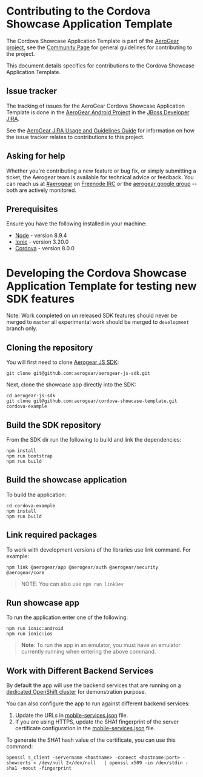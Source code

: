 # Contributing to the Cordova Showcase Application Template

The Cordova Showcase Application Template is part of the [AeroGear project](https://aerogear.org/), see the [Community Page](https://aerogear.org/community) for general guidelines for contributing to the project.

This document details specifics for contributions to the Cordova Showcase Application Template.

## Issue tracker

The tracking of issues for the AeroGear Cordova Showcase Application Template is done in the [AeroGear Android Project](https://issues.jboss.org/projects/AEROGEAR/issues) in the [JBoss Developer JIRA](https://issues.jboss.org).

See the [AeroGear JIRA Usage and Guidelines Guide](https://aerogear.org/docs/guides/JIRAUsage/) for information on how the issue tracker relates to contributions to this project.

## Asking for help

Whether you're contributing a new feature or bug fix, or simply submitting a
ticket, the Aerogear team is available for technical advice or feedback. 
You can reach us at [#aerogear](ircs://chat.freenode.net:6697/aerogear) on [Freenode IRC](https://freenode.net/) or the 
[aerogear google group](https://groups.google.com/forum/#!forum/aerogear)
-- both are actively monitored.

## Prerequisites

Ensure you have the following installed in your machine:

- [Node](https://nodejs.org/en/) - version 8.9.4
- [Ionic](https://ionicframework.com/) - version 3.20.0
- [Cordova](https://cordova.apache.org/) - version 8.0.0


# Developing the Cordova Showcase Application Template for testing new SDK features
Note: Work completed on un released SDK features should never be merged to `master` all experimental work should be merged to `development` branch only.

## Cloning the repository

You will first need to clone [Aerogear JS SDK](https://github.com/aerogear/aerogear-js-sdk):
```
git clone git@github.com:aerogear/aerogear-js-sdk.git
```
Next, clone the showcase app directly into the SDK:
```
cd aerogear-js-sdk
git clone git@github.com:aerogear/cordova-showcase-template.git cordova-example
```

## Build the SDK repository
 
From the SDK dir run the following to build and link the dependencies:
```
npm install
npm run bootstrap
npm run build
```

## Build the showcase application

To build the application:
```
cd cordova-example
npm install 
npm run build
```

## Link required packages

To work with development versions of the libraries use link command.
For example:

```
npm link @aerogear/app @aerogear/auth @aerogear/security @aerogear/core
```

> NOTE: You can also use `npm run linkDev`

## Run showcase app

To run the application enter one of the following:
```
npm run ionic:android 
npm run ionic:ios 
```
> **Note**: To run the app in an emulator, you must have an emulator currently running when entering the above command.

## Work with Different Backend Services

By default the app will use the backend services that are running on [a dedicated OpenShift cluster](https://security.skunkhenry.com:8443) for demonstration purpose.

You can also configure the app to run against different backend services:

1. Update the URLs in [mobile-services.json](src/mobile-services.json) file.
2. If you are using HTTPS, update the SHA1 fingerprint of the server certificate configuration in the [mobile-services.json](src/mobile-services.json) file.

To generate the SHA1 hash value of the certificate, you can use this command:
```
openssl s_client -servername <hostname> -connect <hostname:port> -showcerts < /dev/null 2>/dev/null   | openssl x509 -in /dev/stdin -sha1 -noout -fingerprint
```

